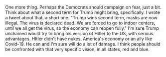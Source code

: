One more thing. Perhaps the Democrats should campaign on fear, just a bit. Think about what a second term for Trump might bring, specifically. I wrote a tweet about that, a short one.  "Trump wins second term, masks are now illegal. The virus is declared dead. We are forced to go to indoor centers, until we all get the virus, so the economy can reopen fully." I'm sure Trump unchained would try to bring his version of Hitler to the US, with serious advantages. HItler didn't have nukes, America's economy or an ally like Covid-19. He can and I'm sure will do a lot of damage. I think people should be confronted with that very specific vision, in all states, red and blue. 
